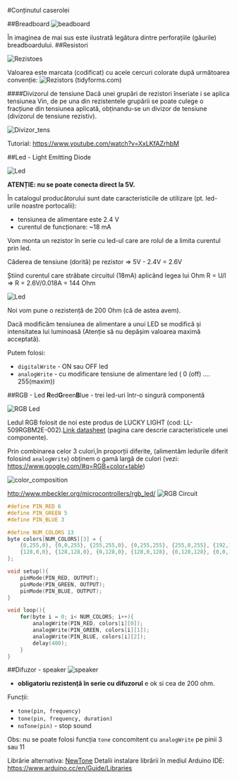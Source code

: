 #Conținutul caserolei

##Breadboard
![beadboard](img/breadboard_layout.png)

În imaginea de mai sus este ilustrată legătura dintre perforațiile (găurile) breadboardului.
##Resistori

![Rezistoes](img/Rezistors.png)

Valoarea este marcata (codificat) cu acele cercuri colorate după următoarea convenție:
![Rezistors](img/ResistorColorCode.jpg) (tidyforms.com)


####Divizorul de tensiune
Dacă unei grupări de rezistori înseriate i se aplica tensiunea Vin, de pe una din rezistentele grupării se poate culege o fracțiune din tensiunea aplicată, obținandu-se un divizor de tensiune (divizorul de tensiune rezistiv).

![Divizor_tens](img/DivizorulDeTensiune.png)

Tutorial: https://www.youtube.com/watch?v=XxLKfAZrhbM

##Led - Light Emitting Diode
  
![Led](img/led.jpg)


**ATENȚIE: nu se poate conecta direct la 5V.**

În catalogul producătorului sunt date caracteristicile de utilizare (pt. led-urile noastre portocalii):
 - tensiunea de alimentare este 2.4 V
 - curentul de funcționare: ~18 mA 

Vom monta un rezistor în serie cu led-ul care are rolul de a limita curentul prin led.

Căderea de tensiune (dorită) pe rezistor => 5V - 2.4V  = 2.6V

Știind curentul care străbate circuitul (18mA) aplicând legea lui Ohm R = U/I => R = 2.6V/0.018A =  144 Ohm

![Led](img/Ohm.png)

Noi vom pune o rezistență de 200 Ohm (că de astea avem).

Dacă modificăm tensiunea de alimentare a unui LED se modifică și intensitatea lui luminoasă (Atenție să nu depășim valoarea maximă acceptată).

Putem folosi:
- `digitalWrite` - ON sau OFF led
- `analogWrite`  - cu modificare tensiune de alimentare led ( 0 (off) .... 255(maxim))


##RGB - Led 
**R**ed**G**reen**B**lue - trei led-uri într-o singură componentă 

![RGB Led](img/RGB-led.png)

Ledul RGB folosit de noi este produs de LUCKY LIGHT (cod: LL-509RGBM2E-002).[Link datasheet](http://www.tme.eu/ro/Document/28b9468ad2f4590fbef186695f40eaef/LL-509RGBM2E-002.pdf) (pagina care descrie caracteristicele unei componente).

Prin combinarea celor 3 culori,în proporții diferite, (alimentăm ledurile diferit folosind `analogWrite`) obținem o gamă largă de culori (vezi: https://www.google.com/#q=RGB+color+table)

![color_composition](img/RGB-animation.gif)

http://www.mbeckler.org/microcontrollers/rgb_led/
![RGB Circuit](img/RGB-circuit.png)

``` c++
#define PIN_RED 6
#define PIN_GREEN 5
#define PIN_BLUE 3

#define NUM_COLORS 13
byte colors[NUM_COLORS][3] = {
    {0,255,0}, {0,0,255}, {255,255,0}, {0,255,255}, {255,0,255}, {192,192,192}, {128,128,128}, 
    {128,0,0}, {128,128,0}, {0,128,0}, {128,0,128}, {0,128,128}, {0,0,128}
};

void setup(){
    pinMode(PIN_RED, OUTPUT);
    pinMode(PIN_GREEN, OUTPUT);
    pinMode(PIN_BLUE, OUTPUT);
}

void loop(){
    for(byte i = 0; i< NUM_COLORS; i++){
        analogWrite(PIN_RED, colors[i][0]);
        analogWrite(PIN_GREEN, colors[i][1]);
        analogWrite(PIN_BLUE, colors[i][2]);    
        delay(400);
    }
}
```

##Difuzor - speaker
![speaker](img/Speaker.png)

- **obligatoriu rezistență în serie cu difuzorul** e ok si cea de 200 ohm.

Funcții:
- `tone(pin, frequency)` 
- `tone(pin, frequency, duration)`
- `noTone(pin)` - stop sound
 
Obs: nu se poate folosi funcția `tone` concomitent cu `analogWrite` pe pinii 3 sau 11

Librărie alternativa: [NewTone](https://bitbucket.org/teckel12/arduino-new-tone/wiki/Home)
Detalii instalare librării în mediul Arduino IDE: https://www.arduino.cc/en/Guide/Libraries 



